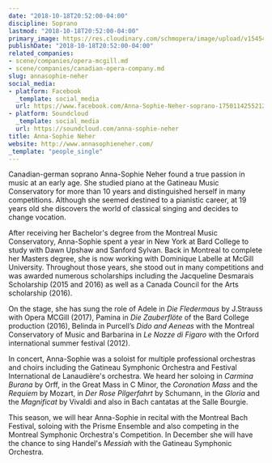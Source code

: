 ```yaml
---
date: "2018-10-18T20:52:00-04:00"
discipline: Soprano
lastmod: "2018-10-18T20:52:00-04:00"
primary_image: https://res.cloudinary.com/schmopera/image/upload/v1545409169/media/webhook-uploads/1539910285030/Anna-Sophie%2BNeher%2B-%2B1.jpg.jpg
publishDate: "2018-10-18T20:52:00-04:00"
related_companies:
- scene/companies/opera-mcgill.md
- scene/companies/canadian-opera-company.md
slug: annasophie-neher
social_media:
- platform: Facebook
  _template: social_media
  url: https://www.facebook.com/Anna-Sophie-Neher-soprano-1750114255212270/
- platform: Soundcloud
  _template: social_media
  url: https://soundcloud.com/anna-sophie-neher
title: Anna-Sophie Neher
website: http://www.annasophieneher.com/
_template: "people_single"
---
```


Canadian-german soprano Anna-Sophie Neher found a true passion in music at an early age. She studied piano at the Gatineau Music Conservatory for more than 10 years and distinguished herself in many competitions. Although she seemed destined to a pianistic career, at 19 years old she discovers the world of classical singing and decides to change vocation.

After receiving her Bachelor's degree from the Montreal Music Conservatory, Anna-Sophie spent a year in New York at Bard College to study with Dawn Upshaw and Sanford Sylvan. Back in Montreal to complete her Masters degree, she is now working with Dominique Labelle at McGill University. Throughout those years, she stood out in many competitions and was awarded numerous scholarships including the Jacqueline Desmarais Scholarship (2015 and 2016) as well as a Canada Council for the Arts scholarship (2016).

On the stage, she has sung the role of Adele in *Die Fledermaus* by J.Strauss with Opera MCGill (2017), Pamina in *Die Zauberflöte* of the Bard College production (2016), Belinda in Purcell’s *Dido and Aeneas* with the Montreal Conservatory of Music and Barbarina in *Le Nozze di Figaro* with the Orford international summer festival (2012).

In concert, Anna-Sophie was a soloist for multiple professional orchestras and choirs including the Gatineau Symphonic Orchestra and Festival International de Lanaudière's orchestra. We heard her soloing in *Carmina Burana* by Orff, in the Great Mass in C Minor, the *Coronation Mass* and the *Requiem* by Mozart, in *Der Rose Pilgerfahrt* by Schumann, in the *Gloria* and the *Magnificat* by Vivaldi and also in Bach cantatas at the Salle Bourgie.

This season, we will hear Anna-Sophie in recital with the Montreal Bach Festival, soloing with the Prisme Ensemble and also competing in the Montreal Symphonic Orchestra's Competition. In December she will have the chance to sing Handel's *Messiah* with the Gatineau Symphonic Orchestra.
